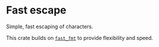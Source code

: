 Fast escape
===========

Simple, fast escaping of characters.

This crate builds on [`fast_fmt`](https://github.com/Kixunil/fast_fmt) to provide flexibility and speed.
